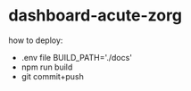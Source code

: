 # dashboard-acute-zorg

how to deploy:
- .env file BUILD_PATH='./docs'
- npm run build
- git commit+push
